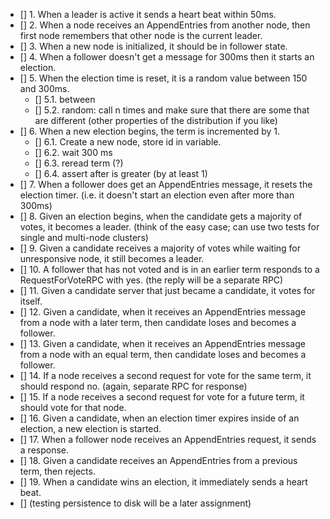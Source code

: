- [] 1. When a leader is active it sends a heart beat within 50ms.
- [] 2. When a node receives an AppendEntries from another node, then first node remembers that other node is the current leader.
- [] 3. When a new node is initialized, it should be in follower state.
- [] 4. When a follower doesn't get a message for 300ms then it starts an election.
- [] 5. When the election time is reset, it is a random value between 150 and 300ms.
	- [] 5.1. between
	- [] 5.2. random: call n times and make sure that there are some that are different (other properties of the distribution if you like)
- [] 6. When a new election begins, the term is incremented by 1.
	- [] 6.1. Create a new node, store id in variable.
	- [] 6.2. wait 300 ms
	- [] 6.3. reread term (?)
	- [] 6.4. assert after is greater (by at least 1)
- [] 7. When a follower does get an AppendEntries message, it resets the election timer. (i.e. it doesn't start an election even after more than 300ms)
- [] 8. Given an election begins, when the candidate gets a majority of votes, it becomes a leader. (think of the easy case; can use two tests for single and multi-node clusters)
- [] 9. Given a candidate receives a majority of votes while waiting for unresponsive node, it still becomes a leader.
- [] 10. A follower that has not voted and is in an earlier term responds to a RequestForVoteRPC with yes. (the reply will be a separate RPC)
- [] 11. Given a candidate server that just became a candidate, it votes for itself.
- [] 12. Given a candidate, when it receives an AppendEntries message from a node with a later term, then candidate loses and becomes a follower.
- [] 13. Given a candidate, when it receives an AppendEntries message from a node with an equal term, then candidate loses and becomes a follower.
- [] 14. If a node receives a second request for vote for the same term, it should respond no. (again, separate RPC for response)
- [] 15. If a node receives a second request for vote for a future term, it should vote for that node.
- [] 16. Given a candidate, when an election timer expires inside of an election, a new election is started.
- [] 17. When a follower node receives an AppendEntries request, it sends a response.
- [] 18. Given a candidate receives an AppendEntries from a previous term, then rejects.
- [] 19. When a candidate wins an election, it immediately sends a heart beat.
- [] (testing persistence to disk will be a later assignment)